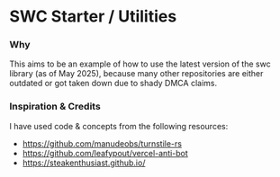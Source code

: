 # SWC Starter / Utilities

### Why

This aims to be an example of how to use the latest version of the swc library (as of May 2025), 
because many other repositories are either outdated or got taken down due to shady DMCA claims.

### Inspiration & Credits

I have used code & concepts from the following resources:

- https://github.com/manudeobs/turnstile-rs
- https://github.com/leafypout/vercel-anti-bot
- https://steakenthusiast.github.io/